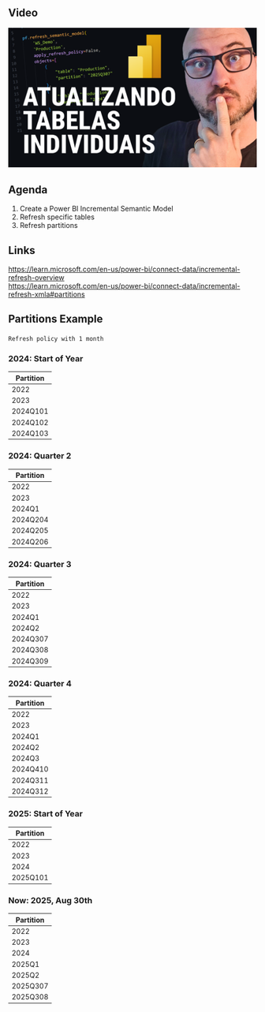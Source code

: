 ## Video  

[![See on YouTube](assets/thumb.png)](https://youtu.be/AuNqQtyNu6M)  

## Agenda  

1. Create a Power BI Incremental Semantic Model  
2. Refresh specific tables
3. Refresh partitions  

## Links  
https://learn.microsoft.com/en-us/power-bi/connect-data/incremental-refresh-overview  
https://learn.microsoft.com/en-us/power-bi/connect-data/incremental-refresh-xmla#partitions  

## Partitions Example  

`Refresh policy with 1 month`  

### 2024: Start of Year

| Partition |  
|---|  
|2022|  
|2023|  
|2024Q101|  
|2024Q102|  
|2024Q103|  

### 2024: Quarter 2  

| Partition |    
|---|  
|2022|  
|2023|  
|2024Q1|  
|2024Q204|  
|2024Q205|  
|2024Q206|  

### 2024: Quarter 3      

| Partition |    
|---|  
|2022|  
|2023|  
|2024Q1|  
|2024Q2|  
|2024Q307|  
|2024Q308|  
|2024Q309|  

### 2024: Quarter 4    

| Partition |    
|---|  
|2022|  
|2023|  
|2024Q1|  
|2024Q2|  
|2024Q3|  
|2024Q410|  
|2024Q311|  
|2024Q312|    

### 2025: Start of Year    

| Partition |    
|---|  
|2022|  
|2023|  
|2024|  
|2025Q101|  

### Now: 2025, Aug 30th   

| Partition |    
|---|  
|2022|  
|2023|  
|2024|  
|2025Q1|  
|2025Q2|  
|2025Q307|  
|2025Q308|    




